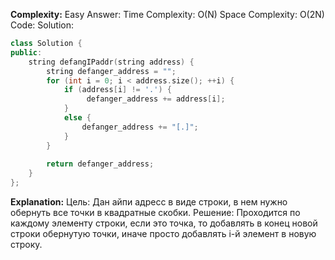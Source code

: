 **Complexity:** Easy
Answer:
	Time Complexity: O(N)
	Space Complexity: O(2N)
Code:
Solution:
```cpp
class Solution {
public:
    string defangIPaddr(string address) {
        string defanger_address = "";
        for (int i = 0; i < address.size(); ++i) {
            if (address[i] != '.') {
                 defanger_address += address[i];
            }
            else {
                defanger_address += "[.]";
            }
        }
  
        return defanger_address;
    }
};
```
**Explanation:**
	Цель: Дан айпи адресс в виде строки, в нем нужно обернуть все точки в квадратные скобки.
	Решение: Проходится по каждому элементу строки, если это точка, то добавлять в конец новой строки обернутую точки, иначе просто добавлять i-й элемент в новую строку.